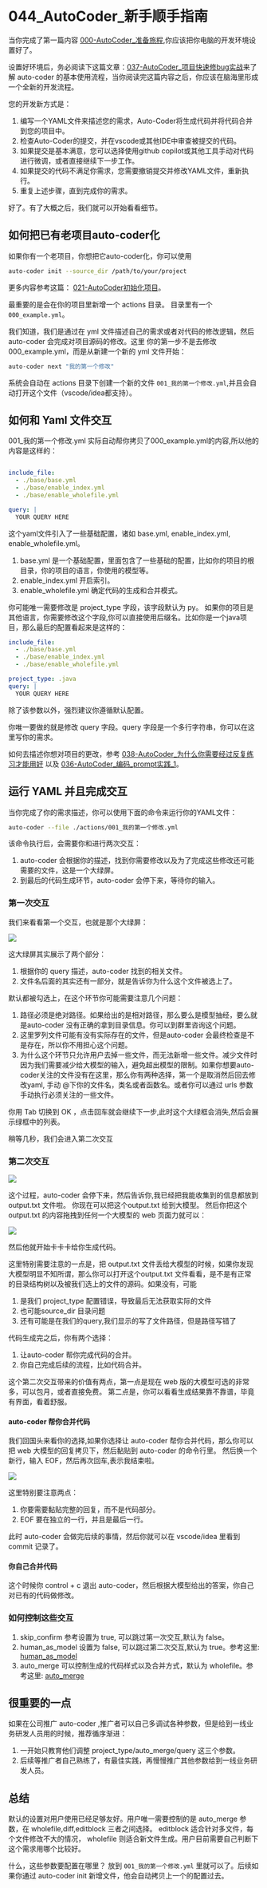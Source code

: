# 044_AutoCoder_新手顺手指南

当你完成了第一篇内容 [000-AutoCoder_准备旅程](./000-AutoCoder_准备旅程.md),你应该把你电脑的开发环境设置好了。


设置好环境后，务必阅读下这篇文章：[037-AutoCoder_项目快速修bug实战](./037-AutoCoder_项目快速修bug实战.md)来了解 auto-coder 的基本使用流程，当你阅读完这篇内容之后，你应该在脑海里形成一个全新的开发流程。

您的开发新方式是：

1. 编写一个YAML文件来描述您的需求，Auto-Coder将生成代码并将代码合并到您的项目中。
2. 检查Auto-Coder的提交，并在vscode或其他IDE中审查被提交的代码。
3. 如果提交是基本满意，您可以选择使用github copilot或其他工具手动对代码进行微调，或者直接继续下一步工作。
4. 如果提交的代码不满足你需求，您需要撤销提交并修改YAML文件，重新执行。
5. 重复上述步骤，直到完成你的需求。

好了。有了大概之后，我们就可以开始看看细节。

## 如何把已有老项目auto-coder化

如果你有一个老项目，你想把它auto-coder化，你可以使用 

```bash
auto-coder init --source_dir /path/to/your/project
```

更多内容参考这篇： [021-AutoCoder初始化项目](./021-AutoCoder初始化项目.md)。

最重要的是会在你的项目里新增一个 actions 目录。 目录里有一个 `000_example.yml`。

我们知道，我们是通过在 yml 文件描述自己的需求或者对代码的修改逻辑，然后auto-coder 会完成对项目源码的修改。这里
你的第一步不是去修改 000_example.yml，而是从新建一个新的 yml 文件开始：

```bash
auto-coder next "我的第一个修改"
```

系统会自动在 actions 目录下创建一个新的文件 `001_我的第一个修改.yml`,并且会自动打开这个文件（vscode/idea都支持）。

## 如何和 Yaml 文件交互

001_我的第一个修改.yml 实际自动帮你拷贝了000_example.yml的内容,所以他的内容是这样的：

```yaml

include_file:
  - ./base/base.yml
  - ./base/enable_index.yml
  - ./base/enable_wholefile.yml    

query: |
  YOUR QUERY HERE
```

这个yaml文件引入了一些基础配置，诸如 base.yml, enable_index.yml, enable_wholefile.yml。

1. base.yml 是一个基础配置，里面包含了一些基础的配置，比如你的项目的根目录，你的项目的语言，你使用的模型等。
2. enable_index.yml 开启索引。
3. enable_wholefile.yml 确定代码的生成和合并模式。

你可能唯一需要修改是 project_type 字段，该字段默认为 py。 如果你的项目是其他语言，你需要修改这个字段,你可以直接使用后缀名。比如你是一个java项目，那么最后的配置看起来是这样的：

```yaml
include_file:
  - ./base/base.yml
  - ./base/enable_index.yml
  - ./base/enable_wholefile.yml    

project_type: .java
query: |
  YOUR QUERY HERE
```

除了该参数以外，强烈建议你遵循默认配置。

你唯一要做的就是修改 query 字段。query 字段是一个多行字符串，你可以在这里写你的需求。

如何去描述你想对项目的更改，参考 [038-AutoCoder_为什么你需要经过反复练习才能用好](./038-AutoCoder_为什么你需要经过反复练习才能用好.md) 以及 [036-AutoCoder_编码_prompt实践_1](./036-AutoCoder_编码_prompt实践_1.md)。

## 运行 YAML 并且完成交互

当你完成了你的需求描述，你可以使用下面的命令来运行你的YAML文件：

```bash
auto-coder --file ./actions/001_我的第一个修改.yml
```

该命令执行后，会需要你和进行两次交互：

1. auto-coder 会根据你的描述，找到你需要修改以及为了完成这些修改还可能需要的文件，这是一个大绿屏。
2. 到最后的代码生成环节，auto-coder 会停下来，等待你的输入。

### 第一次交互

我们来看看第一个交互，也就是那个大绿屏：

![](../images/044-01.png)

这大绿屏其实展示了两个部分：

1. 根据你的 query 描述，auto-coder 找到的相关文件。 
2. 文件名后面的其实还有一部分，就是告诉你为什么这个文件被选上了。

默认都被勾选上，在这个环节你可能需要注意几个问题：

1. 路径必须是绝对路径。如果给出的是相对路径，那么要么是模型抽经，要么就是auto-coder 没有正确的拿到目录信息。你可以到群里咨询这个问题。
2. 这里罗列文件可能有没有实际存在的文件，但是auto-coder 会最终检查是不是存在，所以你不用担心这个问题。
3. 为什么这个环节只允许用户去掉一些文件，而无法新增一些文件。减少文件时因为我们需要减少给大模型的输入，避免超出模型的限制。如果你想要auto-coder关注的文件没有在这里，那么你有两种选择，第一个是取消然后回去修改yaml, 手动 @下你的文件名，类名或者函数名。或者你可以通过 urls 参数手动执行必须关注的一些文件。

你用 Tab 切换到 OK ，点击回车就会继续下一步,此时这个大绿框会消失,然后会展示绿框中的列表。

稍等几秒，我们会进入第二次交互

### 第二次交互

![](../images/044-02.png)

这个过程，auto-coder 会停下来，然后告诉你,我已经把我能收集到的信息都放到 output.txt 文件啦。
你现在可以把这个output.txt 给到大模型。 然后你把这个output.txt 的内容拖拽到任何一个大模型的 web 页面力就可以：

![](../images/044-03.png)

然后他就开始卡卡卡给你生成代码。

这里特别需要注意的一点是，把 output.txt 文件丢给大模型的时候，如果你发现大模型明显不知所谓，那么你可以打开这个output.txt 文件看看，是不是有正常
的目录结构树以及被我们选上的文件的源码。如果没有，可能

1. 是我们 project_type 配置错误，导致最后无法获取实际的文件
2. 也可能source_dir 目录问题
3. 还有可能是在我们的query,我们显示的写了文件路径，但是路径写错了

代码生成完之后，你有两个选择：

1. 让auto-coder 帮你完成代码的合并。
2. 你自己完成后续的流程，比如代码合并。

这个第二次交互带来的价值有两点，第一点是现在 web 版的大模型可选的非常多，可以包月，或者直接免费。
第二点是，你可以看看生成结果靠不靠谱，毕竟有界面，看着舒服。

#### auto-coder 帮你合并代码

我们回国头来看你的选择,如果你选择让 auto-coder 帮你合并代码，那么你可以把 web 大模型的回复拷贝下，然后黏贴到 auto-coder 的命令行里。
然后换一个新行，输入 EOF，然后再次回车,表示我结束啦。

![](../images/044-04.png)

这里特别要注意两点：

1. 你要需要黏贴完整的回复，而不是代码部分。
2. EOF 要在独立的一行，并且是最后一行。

此时 auto-coder 会做完后续的事情，然后你就可以在 vscode/idea 里看到 commit 记录了。


#### 你自己合并代码

这个时候你 control + c 退出 auto-coder，然后根据大模型给出的答案，你自己对已有的代码做修改。

### 如何控制这些交互

1. skip_confirm 参考设置为 true, 可以跳过第一次交互,默认为 false。
2. human_as_model 设置为 false, 可以跳过第二次交互,默认为 true。参考这里: [human_as_model](./003-%20AutoCoder%20使用Web版大模型，性感的Human%20As%20Model%20模式.md)
3. auto_merge 可以控制生成的代码样式以及合并方式，默认为 wholefile。参考这里: [auto_merge](./035-AutoCoder_auto_merge详解.md)

## 很重要的一点

如果在公司推广 auto-coder ,推广者可以自己多调试各种参数，但是给到一线业务研发人员用的时候，推荐循序渐进：

1. 一开始只教育他们调整 project_type/auto_merge/query 这三个参数。
2. 后续等推广者自己熟练了，有最佳实践，再慢慢推广其他参数给到一线业务研发人员。

## 总结

默认的设置对用户使用已经足够友好。用户唯一需要控制的是 auto_merge 参数，在 wholefile,diff,editblock 三者之间选择。
editblock 适合针对多文件，每个文件修改不大的情况， wholefile 则适合新文件生成。用户目前需要自己判断下这个需求用哪个比较好。

什么，这些参数要配置在哪里？ 放到 `001_我的第一个修改.yml` 里就可以了。后续如果你通过 auto-coder init 新增文件，他会自动拷贝上一个的配置过去。










